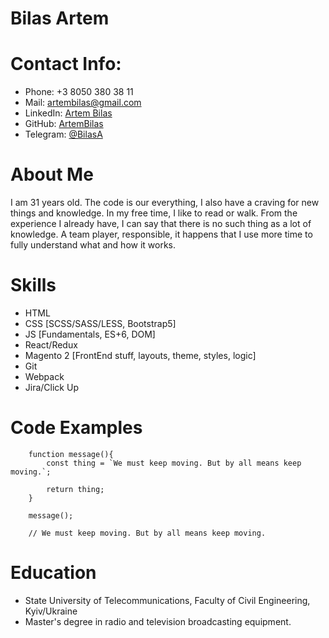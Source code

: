 # Bilas Artem

# Contact Info:
- Phone: +3 8050 380 38 11
- Mail: [artembilas@gmail.com](artembilas@gmail.com)
- LinkedIn: [Artem Bilas](https://www.linkedin.com/in/artem-bilas-b50905182/) 
- GitHub: [ArtemBilas](https://github.com/ArtemBilas)
- Telegram: [@BilasA](tg://user?id=412680518)


# About Me
I am 31 years old. The code is our everything, I also have a craving for new things and knowledge. In my free time, I like to read or walk. From the experience I already have, I can say that there is no such thing as a lot of knowledge. A team player, responsible, it happens that I use more time to fully understand what and how it works.


# Skills
* HTML
* CSS [SCSS/SASS/LESS, Bootstrap5]
* JS [Fundamentals, ES+6, DOM]
* React/Redux
* Magento 2 [FrontEnd stuff, layouts, theme, styles, logic]
* Git
* Webpack
* Jira/Click Up


# Code Examples
```
    function message(){
        const thing = `We must keep moving. But by all means keep moving.`;

        return thing;
    }

    message();

    // We must keep moving. But by all means keep moving.
```


# Education
- State University of Telecommunications, Faculty of Civil Engineering, Kyiv/Ukraine
- Master's degree in radio and television broadcasting equipment.